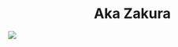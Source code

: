 <h1 align="center"> Aka Zakura </h1>
<img src="https://user-images.githubusercontent.com/61376940/175124607-56f02caf-2608-45f5-8eb3-84ea5ff0ab35.png">
